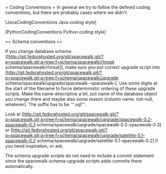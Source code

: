 = Coding Conventions =
In general we try to follow the defined coding conventions, but there are probably cases where we didn't.

[JavaCodingConventions Java coding style]

[PythonCodingConventions Python coding style]

== Schema conventions ==

If you change database schema ([http://git.fedorahosted.org/git/spacewalk.git/?p=spacewalk.git;a=tree;f=schema/spacewalk/rhnsat schema/spacewalk/rhnsat]), make sure you put correct upgrade script into [http://git.fedorahosted.org/git/spacewalk.git/?p=spacewalk.git;a=tree;f=schema/spacewalk/upgrade schema/spacewalk/upgrade/spacewalk-<version1>-spacewalk-<version2>]. Use some digits at the start of the filename to force deterministic ordering of these upgrade scripts. Make the name descriptive a bit, put name of the database object you change there and maybe also some reason (column name, not-null, whatever). The suffix has to be '''.sql'''.

Look at [http://git.fedorahosted.org/git/spacewalk.git/?p=spacewalk.git;a=tree;f=schema/spacewalk/upgrade/spacewalk-0.2-spacewalk-0.3 schema/spacewalk/upgrade/spacewalk-0.2-spacewalk-0.3] or [http://git.fedorahosted.org/git/spacewalk.git/?p=spacewalk.git;a=tree;f=schema/spacewalk/upgrade/satellite-5.1-spacewalk-0.2 schema/spacewalk/upgrade/satellite-5.1-spacewalk-0.2] if you need inspiration, or ask.

The schema upgrade scripts do not need to include a commit statement since the spacewalk-schema-upgrade scripts adds commits there automatically.